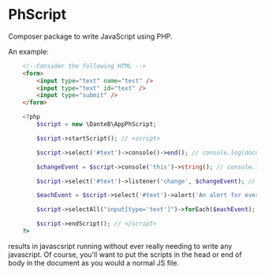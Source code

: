 # PhScript
Composer package to write JavaScript using PHP.

An example:
```html
    <!--Consider the following HTML -->
    <form>
        <input type="text" name="test" />
        <input type="text" id="text" />
        <input type="submit" />
    </form>
```
```php
    <?php
        $script = new \DanteB\AppPhScript;

        $script->startScript(); // <script>

        $script->select('#text')->console()->end(); // console.log(document.querySelector('#text'));

        $changeEvent = $script->console('this')->string(); // console.log(document.querySelector(this)) <- but saved as a PHP string

        $script->select('#text')->listener('change', $changeEvent); // document.querySelector('#text').addEventListener('change', console.log(document.querySelector(this)));

        $eachEvent = $script->select('#text')->alert('An alert for every input!')->string(); // alert(document.querySelector('#text')) <- but saved as a PHP string

        $script->selectAll("input[type='text']")->forEach($eachEvent); // document.querySelectorAll("input[type='text']").forEach(function () { alert('An alert for every input!') });

        $script->endScript(); // </script>
    ?>
```

results in javascsript running without ever really needing to write any javascript. Of course, you'll want to put the scripts in the head or end of body in the document as you would a normal JS file.
